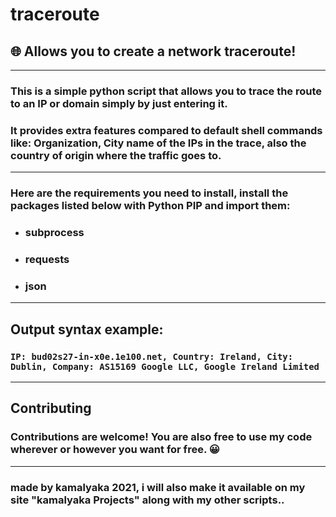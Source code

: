 # traceroute
## 🌐 Allows you to create a network traceroute!
---
### This is a simple python script that allows you to trace the route to an IP or domain simply by just entering it.
### It provides extra features compared to default shell commands like: Organization, City name of the IPs in the trace, also the country of origin where the traffic goes to.
---
### Here are the requirements you need to install, install the packages listed below with Python PIP and import them:
- ### subprocess
- ### requests
- ### json
---
## Output syntax example:
### ``` IP: bud02s27-in-x0e.1e100.net, Country: Ireland, City: Dublin, Company: AS15169 Google LLC, Google Ireland Limited ```
---
## Contributing
### Contributions are welcome! You are also free to use my code wherever or however you want for free. 😀
---
 ### made by kamalyaka 2021, i will also make it available on my site "kamalyaka Projects" along with my other scripts..
